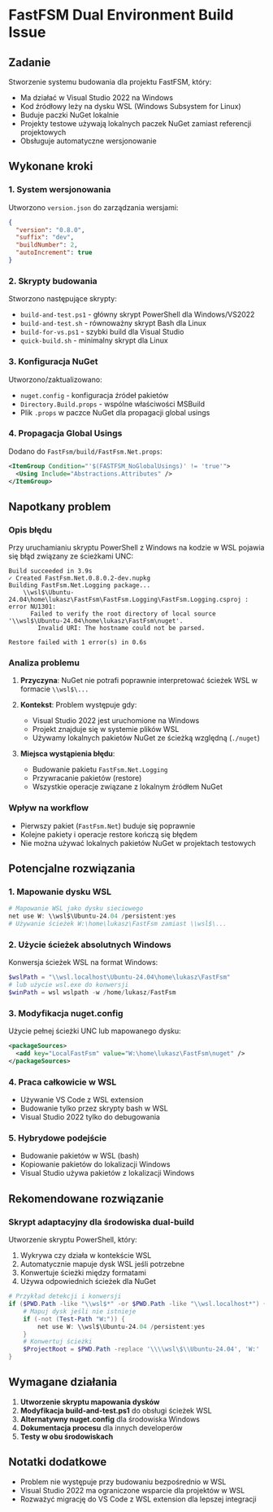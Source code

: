 # FastFSM Dual Environment Build Issue

## Zadanie
Stworzenie systemu budowania dla projektu FastFSM, który:
- Ma działać w Visual Studio 2022 na Windows
- Kod źródłowy leży na dysku WSL (Windows Subsystem for Linux)
- Buduje paczki NuGet lokalnie
- Projekty testowe używają lokalnych paczek NuGet zamiast referencji projektowych
- Obsługuje automatyczne wersjonowanie

## Wykonane kroki

### 1. System wersjonowania
Utworzono `version.json` do zarządzania wersjami:
```json
{
  "version": "0.8.0",
  "suffix": "dev",
  "buildNumber": 2,
  "autoIncrement": true
}
```

### 2. Skrypty budowania
Stworzono następujące skrypty:
- `build-and-test.ps1` - główny skrypt PowerShell dla Windows/VS2022
- `build-and-test.sh` - równoważny skrypt Bash dla Linux
- `build-for-vs.ps1` - szybki build dla Visual Studio
- `quick-build.sh` - minimalny skrypt dla Linux

### 3. Konfiguracja NuGet
Utworzono/zaktualizowano:
- `nuget.config` - konfiguracja źródeł pakietów
- `Directory.Build.props` - wspólne właściwości MSBuild
- Plik `.props` w paczce NuGet dla propagacji global usings

### 4. Propagacja Global Usings
Dodano do `FastFsm/build/FastFsm.Net.props`:
```xml
<ItemGroup Condition="'$(FASTFSM_NoGlobalUsings)' != 'true'">
  <Using Include="Abstractions.Attributes" />
</ItemGroup>
```

## Napotkany problem

### Opis błędu
Przy uruchamianiu skryptu PowerShell z Windows na kodzie w WSL pojawia się błąd związany ze ścieżkami UNC:

```
Build succeeded in 3.9s
✓ Created FastFsm.Net.0.8.0.2-dev.nupkg
Building FastFsm.Net.Logging package...
    \\wsl$\Ubuntu-24.04\home\lukasz\FastFsm\FastFsm.Logging\FastFsm.Logging.csproj : error NU1301:
      Failed to verify the root directory of local source '\\wsl$\Ubuntu-24.04\home\lukasz\FastFsm\nuget'.
        Invalid URI: The hostname could not be parsed.

Restore failed with 1 error(s) in 0.6s
```

### Analiza problemu

1. **Przyczyna**: NuGet nie potrafi poprawnie interpretować ścieżek WSL w formacie `\\wsl$\...`
2. **Kontekst**: Problem występuje gdy:
   - Visual Studio 2022 jest uruchomione na Windows
   - Projekt znajduje się w systemie plików WSL
   - Używamy lokalnych pakietów NuGet ze ścieżką względną (`./nuget`)

3. **Miejsca wystąpienia błędu**:
   - Budowanie pakietu `FastFsm.Net.Logging`
   - Przywracanie pakietów (restore)
   - Wszystkie operacje związane z lokalnym źródłem NuGet

### Wpływ na workflow

- Pierwszy pakiet (`FastFsm.Net`) buduje się poprawnie
- Kolejne pakiety i operacje restore kończą się błędem
- Nie można używać lokalnych pakietów NuGet w projektach testowych

## Potencjalne rozwiązania

### 1. Mapowanie dysku WSL
```powershell
# Mapowanie WSL jako dysku sieciowego
net use W: \\wsl$\Ubuntu-24.04 /persistent:yes
# Używanie ścieżek W:\home\lukasz\FastFsm zamiast \\wsl$\...
```

### 2. Użycie ścieżek absolutnych Windows
Konwersja ścieżek WSL na format Windows:
```powershell
$wslPath = "\\wsl.localhost\Ubuntu-24.04\home\lukasz\FastFsm"
# lub użycie wsl.exe do konwersji
$winPath = wsl wslpath -w /home/lukasz/FastFsm
```

### 3. Modyfikacja nuget.config
Użycie pełnej ścieżki UNC lub mapowanego dysku:
```xml
<packageSources>
  <add key="LocalFastFsm" value="W:\home\lukasz\FastFsm\nuget" />
</packageSources>
```

### 4. Praca całkowicie w WSL
- Używanie VS Code z WSL extension
- Budowanie tylko przez skrypty bash w WSL
- Visual Studio 2022 tylko do debugowania

### 5. Hybrydowe podejście
- Budowanie pakietów w WSL (bash)
- Kopiowanie pakietów do lokalizacji Windows
- Visual Studio używa pakietów z lokalizacji Windows

## Rekomendowane rozwiązanie

### Skrypt adaptacyjny dla środowiska dual-build

Utworzenie skryptu PowerShell, który:
1. Wykrywa czy działa w kontekście WSL
2. Automatycznie mapuje dysk WSL jeśli potrzebne
3. Konwertuje ścieżki między formatami
4. Używa odpowiednich ścieżek dla NuGet

```powershell
# Przykład detekcji i konwersji
if ($PWD.Path -like "\\wsl$*" -or $PWD.Path -like "\\wsl.localhost*") {
    # Mapuj dysk jeśli nie istnieje
    if (-not (Test-Path "W:")) {
        net use W: \\wsl$\Ubuntu-24.04 /persistent:yes
    }
    # Konwertuj ścieżki
    $ProjectRoot = $PWD.Path -replace '\\\\wsl\$\\Ubuntu-24.04', 'W:'
}
```

## Wymagane działania

1. **Utworzenie skryptu mapowania dysków**
2. **Modyfikacja build-and-test.ps1** do obsługi ścieżek WSL
3. **Alternatywny nuget.config** dla środowiska Windows
4. **Dokumentacja procesu** dla innych developerów
5. **Testy w obu środowiskach**

## Notatki dodatkowe

- Problem nie występuje przy budowaniu bezpośrednio w WSL
- Visual Studio 2022 ma ograniczone wsparcie dla projektów w WSL
- Rozważyć migrację do VS Code z WSL extension dla lepszej integracji
